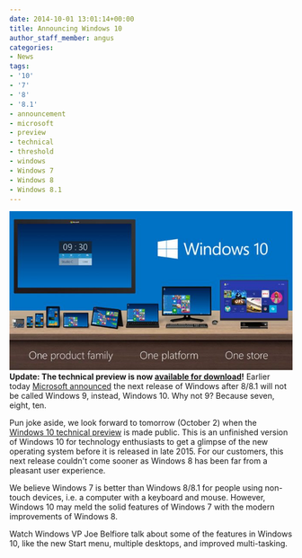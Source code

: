 ```yaml
---
date: 2014-10-01 13:01:14+00:00
title: Announcing Windows 10
author_staff_member: angus
categories:
- News
tags:
- '10'
- '7'
- '8'
- '8.1'
- announcement
- microsoft
- preview
- technical
- threshold
- windows
- Windows 7
- Windows 8
- Windows 8.1
---
```


![Windows_Product_Family_9-30-Event-656x368](/images/Windows_Product_Family_9-30-Event-656x368.jpg)
**Update: The technical preview is now [available for download](http://preview.windows.com/)!**
Earlier today [Microsoft announced](http://blogs.windows.com/bloggingwindows/2014/09/30/announcing-windows-10/) the next release of Windows after 8/8.1 will not be called Windows 9, instead, Windows 10. Why not 9? Because seven, eight, ten.

Pun joke aside, we look forward to tomorrow (October 2) when the [Windows 10 technical preview](http://preview.windows.com) is made public. This is an unfinished version of Windows 10 for technology enthusiasts to get a glimpse of the new operating system before it is released in late 2015. For our customers, this next release couldn't come sooner as Windows 8 has been far from a pleasant user experience.

We believe Windows 7 is better than Windows 8/8.1 for people using non-touch devices, i.e. a computer with a keyboard and mouse. However, Windows 10 may meld the solid features of Windows 7 with the modern improvements of Windows 8.


Watch Windows VP Joe Belfiore talk about some of the features in Windows 10, like the new Start menu, multiple desktops, and improved multi-tasking.


